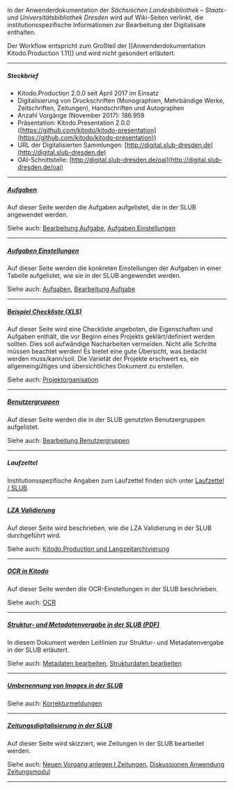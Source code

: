 In der Anwenderdokumentation der _Sächsischen Landesbibliothek – Staats- und Universitätsbibliothek Dresden_ wird auf Wiki-Seiten verlinkt, die institutionsspezifische Informationen zur Bearbeitung der Digitalisate enthalten.

Der Workflow entspricht zum Großteil der [[Anwenderdokumentation Kitodo.Production 1.11]] und wird nicht gesondert erläutert. 

---

##### _Steckbrief_

- Kitodo.Production 2.0.0 seit April 2017 im Einsatz
- Digitalisierung von Druckschriften (Monographien, Mehrbändige Werke, Zeitschriften, Zeitungen), Handschriften und Autographen 
- Anzahl Vorgänge (November 2017): 186.959
- Präsentation: Kitodo.Presentation 2.0.0 ([https://github.com/kitodo/kitodo-presentation](https://github.com/kitodo/kitodo-presentation))
- URL der Digitalisierten Sammlungen: [http://digital.slub-dresden.de](http://digital.slub-dresden.de)
- OAI-Schnittstelle: [http://digital.slub-dresden.de/oai](http://digital.slub-dresden.de/oai)

---

##### _[Aufgaben](https://github.com/kitodo/kitodo-production/wiki/Aufgaben#slub)_

Auf dieser Seite werden die Aufgaben aufgelistet, die in der SLUB angewendet werden. 

Siehe auch: [Bearbeitung Aufgabe](https://github.com/kitodo/kitodo-production/wiki/Bearbeitung-Aufgabe), [Aufgaben Einstellungen](https://github.com/kitodo/kitodo-production/wiki/Aufgaben-Einstellungen)

---

##### _[Aufgaben Einstellungen](https://github.com/kitodo/kitodo-production/wiki/Aufgaben-Einstellungen)_

Auf dieser Seite werden die konkreten Einstellungen der Aufgaben in einer Tabelle aufgelistet, wie sie in der SLUB angewendet werden. 

Siehe auch: [Aufgaben](https://github.com/kitodo/kitodo-production/wiki/Aufgaben), [Bearbeitung Aufgabe](https://github.com/kitodo/kitodo-production/wiki/Bearbeitung-Aufgabe)

---

##### _[Beispiel Checkliste (XLS)](https://github.com/kitodo/kitodo-production/wiki/images/Checkliste_leer-neu.xls)_

Auf dieser Seite wird eine Checkliste angeboten, die Eigenschaften und Aufgaben enthält, die vor Beginn eines Projekts geklärt/definiert werden sollten. Dies soll aufwändige Nacharbeiten vermeiden. 
Nicht alle Schritte müssen beachtet werden! Es bietet eine gute Übersicht, was bedacht werden muss/kann/soll. Die Varietät der Projekte erschwert es, ein allgemeingültiges und übersichtliches Dokument zu erstellen. 

Siehe auch: [Projektorganisation](https://github.com/kitodo/kitodo-production/wiki/Projektorganisation#checkliste) 

---
##### _[Benutzergruppen](https://github.com/kitodo/kitodo-production/wiki/Benutzergruppen)_

Auf dieser Seite werden die in der SLUB genutzten Benutzergruppen aufgelistet. 

Siehe auch: [Bearbeitung Benutzergruppen](https://github.com/kitodo/kitodo-production/wiki/Bearbeitung-Benutzergruppen) 

---

##### _Laufzettel_ 

Institutionsspezifische Angaben zum Laufzettel finden sich unter [Laufzettel / SLUB](https://github.com/kitodo/kitodo-production/wiki/Laufzettel#slub). 

---

##### _[LZA Validierung](https://github.com/kitodo/kitodo-production/wiki/LZA-Validierung)_

Auf dieser Seite wird beschrieben, wie die LZA Validierung in der SLUB durchgeführt wird. 

Siehe auch: [Kitodo.Production und Langzeitarchivierung](https://github.com/kitodo/kitodo-production/wiki/Kitodo.Production-und-Langzeitarchivierung)

---

##### _[OCR in Kitodo](https://github.com/kitodo/kitodo-production/wiki/OCR)_

Auf dieser Seite werden die OCR-Einstellungen in der SLUB beschrieben. 

Siehe auch: [OCR](https://github.com/kitodo/kitodo-production/wiki/OCR)

---

##### _[Struktur- und Metadatenvergabe in der SLUB (PDF)](SLUB_Doku/SLUB_Erfassung.pdf)_

In diesem Dokument werden Leitlinien zur Struktur- und Metadatenvergabe in der SLUB erläutert. 

Siehe auch: [Metadaten bearbeiten](https://github.com/kitodo/kitodo-production/wiki/Metadaten-bearbeiten), [Strukturdaten bearbeiten](https://github.com/kitodo/kitodo-production/wiki/Strukturdaten-bearbeiten)

---

##### _[Umbenennung von Images in der SLUB](https://github.com/kitodo/kitodo-production/wiki/Umbenennung-von-Images-in-der-SLUB)_

Siehe auch: [Korrekturmeldungen](https://github.com/kitodo/kitodo-production/wiki/Korrekturmeldungen)

---

##### _[Zeitungsdigitalisierung in der SLUB](https://github.com/kitodo/kitodo-production/wiki/Zeitungsdigitalisierung-in-der-SLUB)_

Auf dieser Seite wird skizziert, wie Zeitungen in der SLUB bearbeitet werden. 

Siehe auch: [Neuen Vorgang anlegen I Zeitungen](https://github.com/kitodo/kitodo-production/wiki/Neuen-Vorgang-anlegen-I-Zeitungen), [Diskussionen Anwendung Zeitungsmodul](https://github.com/kitodo/kitodo-production/wiki/Diskussionen-Anwendung-%20Zeitungsmodul)

---